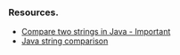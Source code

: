 ### Resources.
* <a href="https://www.geeksforgeeks.org/compare-two-strings-in-java/">Compare two strings in Java - Important </a>
* <a href="https://www.youtube.com/watch?v=onseyF_KN-M">Java string comparison</a>